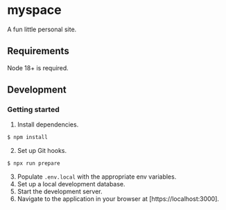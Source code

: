 # myspace
A fun little personal site.

## Requirements
Node 18+ is required.

## Development
### Getting started
1. Install dependencies.
```bash
$ npm install
```
2. Set up Git hooks.
```bash
$ npx run prepare
```
3. Populate `.env.local` with the appropriate env variables.
4. Set up a local development database.
5. Start the development server.
6. Navigate to the application in your browser at [https://localhost:3000].
